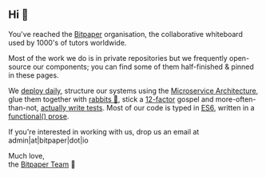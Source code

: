 ## Hi 👋

You've reached the [Bitpaper][bitpaper] organisation, the collaborative whiteboard used by 1000's of tutors worldwide.

Most of the work we do is in private repositories but we frequently open-source our components; 
you can find some of them half-finished & pinned in these pages. 

We [deploy daily][ci], structure our systems using the [Microservice Architecture][microservices], glue them together with [rabbits 🐰][mq], stick a [12-factor][12-factors] gospel and more-often-than-not, [actually write tests][tdd].  Most of our code is typed in [ES6][es6], written in a [functional() prose][func-programming].

If you're interested in working with us, drop us an email at admin|at|bitpaper|dot|io

Much love,  
the [Bitpaper Team][bp-team] 🚀

[bitpaper]: https://bitpaper.io/
[ci]: https://en.wikipedia.org/wiki/Continuous_integration
[microservices]: https://en.wikipedia.org/wiki/Service-oriented_architecture
[mq]: https://www.rabbitmq.com/
[12-factors]: https://12factor.net/
[tdd]: https://en.wikipedia.org/wiki/Test-driven_development#Test-driven_development_cycle
[es6]: https://webreference.com/javascript/es6/
[func-programming]: https://en.wikipedia.org/wiki/Functional_programming
[bp-team]: https://www.linkedin.com/company/bitpaper/people/

